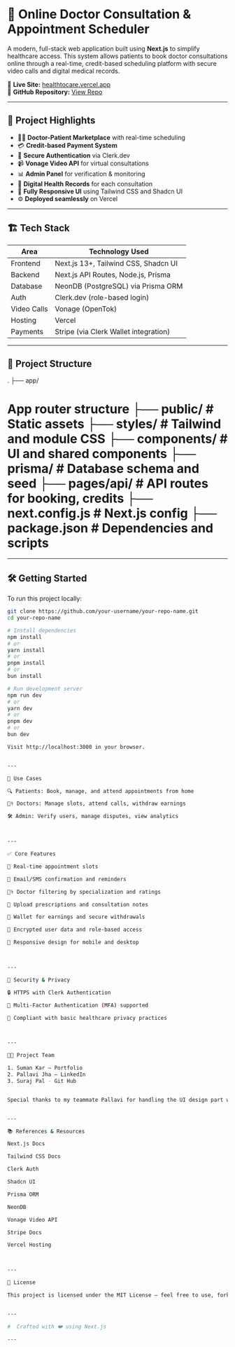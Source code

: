 
# 🚀 Online Doctor Consultation & Appointment Scheduler

A modern, full-stack web application built using **Next.js** to simplify healthcare access. This system allows patients to book doctor consultations online through a real-time, credit-based scheduling platform with secure video calls and digital medical records.

🔗 **Live Site:** [healthtocare.vercel.app](https://healthtocare.vercel.app)  
🔗 **GitHub Repository:** [View Repo](https://github.com/your-username/your-repo-name)

---

## 📌 Project Highlights

- 👩‍⚕️ **Doctor-Patient Marketplace** with real-time scheduling
- 💳 **Credit-based Payment System**
- 🔐 **Secure Authentication** via Clerk.dev
- 📹 **Vonage Video API** for virtual consultations
- 📊 **Admin Panel** for verification & monitoring
- 🧾 **Digital Health Records** for each consultation
- 📱 **Fully Responsive UI** using Tailwind CSS and Shadcn UI
- ⚙️ **Deployed seamlessly** on Vercel

---

## 🏗️ Tech Stack

| Area         | Technology Used                           |
|--------------|--------------------------------------------|
| Frontend     | Next.js 13+, Tailwind CSS, Shadcn UI       |
| Backend      | Next.js API Routes, Node.js, Prisma        |
| Database     | NeonDB (PostgreSQL) via Prisma ORM         |
| Auth         | Clerk.dev (role-based login)               |
| Video Calls  | Vonage (OpenTok)                           |
| Hosting      | Vercel                                     |
| Payments     | Stripe (via Clerk Wallet integration)      |

---

## 📂 Project Structure

. ├── app/                

# App router structure ├── public/               # Static assets ├── styles/               # Tailwind and module CSS ├── components/           # UI and shared components ├── prisma/               # Database schema and seed ├── pages/api/            # API routes for booking, credits ├── next.config.js        # Next.js config ├── package.json          # Dependencies and scripts

---

## 🛠 Getting Started

To run this project locally:

```bash
git clone https://github.com/your-username/your-repo-name.git
cd your-repo-name

# Install dependencies
npm install
# or
yarn install
# or
pnpm install
# or
bun install

# Run development server
npm run dev
# or
yarn dev
# or
pnpm dev
# or
bun dev

Visit http://localhost:3000 in your browser.


---

💼 Use Cases

🔍 Patients: Book, manage, and attend appointments from home

👨‍⚕️ Doctors: Manage slots, attend calls, withdraw earnings

🛠 Admin: Verify users, manage disputes, view analytics



---

✅ Core Features

🔄 Real-time appointment slots

📩 Email/SMS confirmation and reminders

🧑‍⚕️ Doctor filtering by specialization and ratings

📁 Upload prescriptions and consultation notes

💼 Wallet for earnings and secure withdrawals

🔐 Encrypted user data and role-based access

📱 Responsive design for mobile and desktop



---

🔐 Security & Privacy

🔒 HTTPS with Clerk Authentication

🔑 Multi-Factor Authentication (MFA) supported

🧾 Compliant with basic healthcare privacy practices



---

👨‍💻 Project Team

1. Suman Kar – Portfolio
2. Pallavi Jha – LinkedIn
3. Suraj Pal - Git Hub


Special thanks to my teammate Pallavi for handling the UI design part with great dedication. Your frontend skills elevated the user experience!


---

📚 References & Resources

Next.js Docs

Tailwind CSS Docs

Clerk Auth

Shadcn UI

Prisma ORM

NeonDB

Vonage Video API

Stripe Docs

Vercel Hosting



---

📄 License

This project is licensed under the MIT License — feel free to use, fork, and build upon it.


---

#  Crafted with ❤️ using Next.js

---


